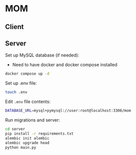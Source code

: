 # MOM

## Client

## Server

Set up MySQL database (if needed):

- Need to have docker and docker compose installed

```bash
docker compose up -d
```

Set up .env file:

```bash
touch .env
```

Edit `.env` file contents:

```bash
DATABASE_URL=mysql+pymysql://user:root@localhost:3306/mom
```

Run migrations and server:

```bash
cd server
pip install -r requirements.txt
alembic init alembic
alembic upgrade head
python main.py
```
